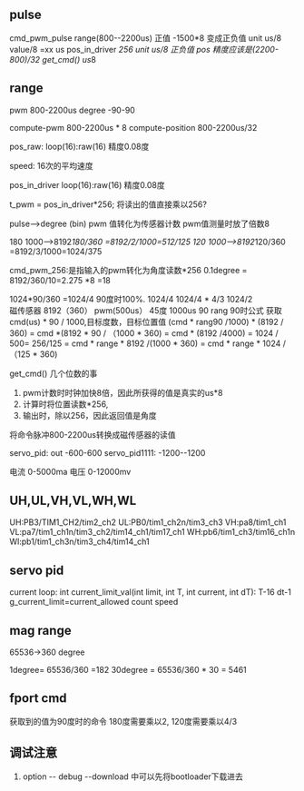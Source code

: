 ## pulse
cmd_pwm_pulse    range(800--2200us)     正值    -1500*8   变成正负值 
                 unit  us/8   value/8  =xx us
pos_in_driver    *256   unit    us/8    正负值     pos 精度应该是(2200-800)/32
get_cmd()        us*8

## range
pwm     800-2200us
degree  -90-90

compute-pwm   800-2200us * 8
compute-position   800-2200us/32

pos_raw:    loop(16):raw(16)   精度0.08度

speed:      16次的平均速度   

pos_in_driver  loop(16):raw(16)   精度0.08度

t_pwm = pos_in_driver*256;  将读出的值直接乘以256?

pulse-->degree (bin)  pwm 值转化为传感器计数  pwm值测量时放了倍数8

180   1000-->8192*180/360   =8192/2/1000=512/125
120   1000-->8192*120/360   =8192/3/1000=1024/375

cmd_pwm_256:是指输入的pwm转化为角度读数*256
0.1degree = 8192/360/10=2.275  *8 =18

1024*90/360 =1024/4   90度时100%.  1024/4   1024/4 * 4/3   1024/2  
磁传感器  8192（360）  pwm(500us） 45度  1000us 90
rang 90时公式
获取 cmd(us) * 90 / 1000,目标度数，目标位置值  (cmd * rang90 /1000)  * (8192 / 360) = cmd *(8192 * 90 / （1000 * 360) = cmd * (8192 /4000) = 1024 / 500= 256/125
                                            = cmd * range * 8192 /(1000 * 360)  = cmd * range * 1024 /（125 * 360)

get_cmd()
几个位数的事
1. pwm计数时时钟加快8倍，因此所获得的值是真实的us*8
2. 计算时将位置读数*256,
3. 输出时，除以256，因此返回值是角度

将命令脉冲800-2200us转换成磁传感器的读值


servo_pid:     out  -600-600
servo_pid1111:      -1200--1200

电流  0-5000ma
电压  0-12000mv

## UH,UL,VH,VL,WH,WL

UH:PB3/TIM1_CH2/tim2_ch2
UL:PB0/tim1_ch2n/tim3_ch3
VH:pa8/tim1_ch1
VL:pa7/tim1_ch1n/tim3_ch2/tim14_ch1/tim17_ch1
WH:pb6/tim1_ch3/tim16_ch1n
Wl:pb1/tim1_ch3n/tim3_ch4/tim14_ch1

## servo pid

current loop:
int current_limit_val(int limit, int T, int current, int dT):  T-16 dt-1
g_current_limit=current_allowed
count speed
## mag range

65536->360 degree

1degree= 65536/360 =182
30degree = 65536/360 * 30 = 5461

## fport cmd

获取到的值为90度时的命令
180度需要乘以2,
120度需要乘以4/3


##   调试注意
1. option -- debug --download 中可以先将bootloader下载进去









